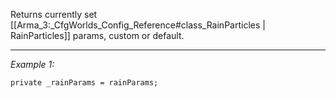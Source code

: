Returns currently set [[Arma_3:_CfgWorlds_Config_Reference#class_RainParticles | RainParticles]] params, custom or default.


---
*Example 1:*
```sqf
private _rainParams = rainParams;
```